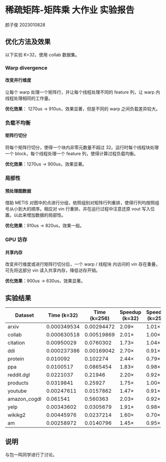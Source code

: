 # 稀疏矩阵-矩阵乘 大作业 实验报告

颜子俊 2023010828

## 优化方法及效果

以下实验 K=32，使用 collab 数据集。

### Warp divergence

#### 改变并行维度

让每个 warp 处理一个矩阵行，并让每个线程处理不同的 feature 列，让 warp 内线程处理相同的工作量。

**优化效果**： 1270us $\to$ 910us，效果显著，但是不同的 warp 之间负载差异较大。

### 负载不均衡

#### 矩阵行切分

将每个矩阵行切分，使得一个块内非零元数量不超过 32。运行时每个线程块处理一个 block，每个线程处理一个 feature 列，使得计算过程负载均衡。

**优化效果**：1270us $\to$ 900us，效果显著。

### 局部性

#### 预处理图数据

借助 METIS 对图中的点进行分组，依照组别对矩阵行列重排，使得行列均按照组号从小到大的顺序。相应对 vin 行重排，并在运行过程中注意还原 vout 写入位置。以此来增加数据的局部性。

**优化效果**：910us $\to$ 820us，效果一般。

### GPU 访存

#### 共享内存

改变并行维度或进行矩阵行切分后，一个 warp / 线程块 内访问的 vin 存在重叠，可先将这部分 vin 读入共享内存，降低访存开销。

**优化效果**：900us $\to$ 630us，效果显著。

## 实验结果

| Dataset      | Time (k=32) | Time (k=256) | Speedup (k=32) | Speedup (k=256) |
| ------------ | ----------- | ------------ | -------------- | --------------- |
| arxiv        | 0.000349534 | 0.00294472   | 2.09×          | 1.01×           |
| collab       | 0.000630518 | 0.00519869   | 2.01×          | 1.00×           |
| citation     | 0.00950029  | 0.0760302    | 1.73×          | 1.04×           |
| ddi          | 0.000237386 | 0.00169042   | 2.70×          | 0.91×           |
| protein      | 0.010092    | 0.102274     | 2.44×          | 0.79×           |
| ppa          | 0.0100517   | 0.0865454    | 1.83×          | 0.98×           |
| reddit.dgl   | 0.0221037   | 0.21946      | 2.20×          | 0.92×           |
| products     | 0.0319841   | 0.25927      | 1.75×          | 1.00×           |
| youtube      | 0.00247611  | 0.0157862    | 1.47×          | 0.91×           |
| amazon_cogdl | 0.061541    | 0.560363     | 2.03×          | 0.92×           |
| yelp         | 0.00343602  | 0.0305679    | 1.91×          | 0.98×           |
| wikikg2      | 0.00445976  | 0.0237214    | 1.60×          | 0.70×           |
| am           | 0.00258972  | 0.0140796    | 1.45×          | 0.95×           |

## 说明

与包一鸣同学进行了讨论。